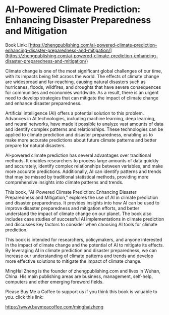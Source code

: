 # AI-Powered Climate Prediction: Enhancing Disaster Preparedness and Mitigation

Book Link: [https://zhengpublishing.com/ai-powered-climate-prediction-enhancing-disaster-preparedness-and-mitigation/](https://zhengpublishing.com/ai-powered-climate-prediction-enhancing-disaster-preparedness-and-mitigation/)

Climate change is one of the most significant global challenges of our time, with its impacts being felt across the world. The effects of climate change are widespread and far-reaching, causing natural disasters such as hurricanes, floods, wildfires, and droughts that have severe consequences for communities and economies worldwide. As a result, there is an urgent need to develop strategies that can mitigate the impact of climate change and enhance disaster preparedness.

Artificial intelligence (AI) offers a potential solution to this problem. Advances in AI technologies, including machine learning, deep learning, and neural networks, have made it possible to analyze vast amounts of data and identify complex patterns and relationships. These technologies can be applied to climate prediction and disaster preparedness, enabling us to make more accurate predictions about future climate patterns and better prepare for natural disasters.

AI-powered climate prediction has several advantages over traditional methods. It enables researchers to process large amounts of data quickly and accurately, identify complex relationships between variables, and make more accurate predictions. Additionally, AI can identify patterns and trends that may be missed by traditional statistical methods, providing more comprehensive insights into climate patterns and trends.

This book, "AI-Powered Climate Prediction: Enhancing Disaster Preparedness and Mitigation," explores the use of AI in climate prediction and disaster preparedness. It provides insights into how AI can be used to improve disaster preparedness and mitigation efforts, and better understand the impact of climate change on our planet. The book also includes case studies of successful AI implementations in climate prediction and discusses key factors to consider when choosing AI tools for climate prediction.

This book is intended for researchers, policymakers, and anyone interested in the impact of climate change and the potential of AI to mitigate its effects. By leveraging AI in climate prediction and disaster preparedness, we can increase our understanding of climate patterns and trends and develop more effective solutions to mitigate the impact of climate change.

MingHai Zheng is the founder of zhengpublishing.com and lives in Wuhan, China. His main publishing areas are business, management, self-help, computers and other emerging foreword fields.

Please Buy Me a Coffee to support us if you think this book is valuable to you. click this link:

https://www.buymeacoffee.com/minghaizheng
